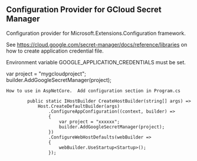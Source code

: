 ## Configuration Provider for GCloud Secret Manager

Configuration provider for Microsoft.Extensions.Configuration framework.

See https://cloud.google.com/secret-manager/docs/reference/libraries on how to create application credential file.

Environment variable GOOGLE_APPLICATION_CREDENTIALS must be set.

var project = "mygcloudproject";
builder.AddGoogleSecretManager(project);

```
How to use in AspNetCore.  Add configuration section in Program.cs

        public static IHostBuilder CreateHostBuilder(string[] args) =>
            Host.CreateDefaultBuilder(args)
                .ConfigureAppConfiguration((context, builder) =>
                {
                    var project = "xxxxxx";
                    builder.AddGoogleSecretManager(project);
                })
                .ConfigureWebHostDefaults(webBuilder =>
                {
                    webBuilder.UseStartup<Startup>();
                });
```              
